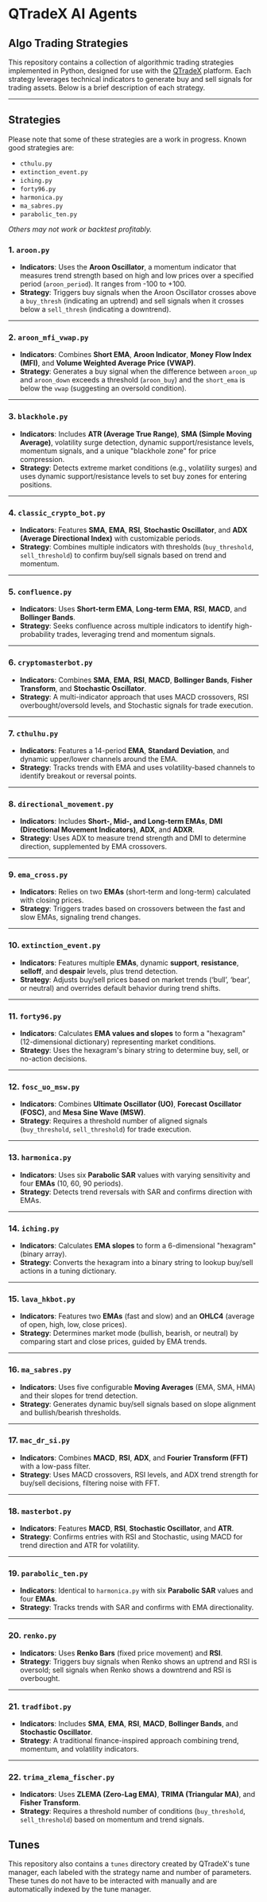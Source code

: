 # QTradeX AI Agents

## Algo Trading Strategies

This repository contains a collection of algorithmic trading strategies implemented in Python, designed for use with the [QTradeX](https://github.com/squidKid-deluxe/QTradeX-Algo-Trading-SDK) platform. Each strategy leverages technical indicators to generate buy and sell signals for trading assets. Below is a brief description of each strategy.

---

## Strategies

Please note that some of these strategies are a work in progress.  Known good strategies are:

 - `cthulu.py`
 - `extinction_event.py`
 - `iching.py`
 - `forty96.py`
 - `harmonica.py`
 - `ma_sabres.py`
 - `parabolic_ten.py`

*Others may not work or backtest profitably.*

### 1. `aroon.py`
- **Indicators**: Uses the **Aroon Oscillator**, a momentum indicator that measures trend strength based on high and low prices over a specified period (`aroon_period`). It ranges from -100 to +100.
- **Strategy**: Triggers buy signals when the Aroon Oscillator crosses above a `buy_thresh` (indicating an uptrend) and sell signals when it crosses below a `sell_thresh` (indicating a downtrend).

---

### 2. `aroon_mfi_vwap.py`
- **Indicators**: Combines **Short EMA**, **Aroon Indicator**, **Money Flow Index (MFI)**, and **Volume Weighted Average Price (VWAP)**.
- **Strategy**: Generates a buy signal when the difference between `aroon_up` and `aroon_down` exceeds a threshold (`aroon_buy`) and the `short_ema` is below the `vwap` (suggesting an oversold condition).

---

### 3. `blackhole.py`
- **Indicators**: Includes **ATR (Average True Range)**, **SMA (Simple Moving Average)**, volatility surge detection, dynamic support/resistance levels, momentum signals, and a unique "blackhole zone" for price compression.
- **Strategy**: Detects extreme market conditions (e.g., volatility surges) and uses dynamic support/resistance levels to set buy zones for entering positions.

---

### 4. `classic_crypto_bot.py`
- **Indicators**: Features **SMA**, **EMA**, **RSI**, **Stochastic Oscillator**, and **ADX (Average Directional Index)** with customizable periods.
- **Strategy**: Combines multiple indicators with thresholds (`buy_threshold`, `sell_threshold`) to confirm buy/sell signals based on trend and momentum.

---

### 5. `confluence.py`
- **Indicators**: Uses **Short-term EMA**, **Long-term EMA**, **RSI**, **MACD**, and **Bollinger Bands**.
- **Strategy**: Seeks confluence across multiple indicators to identify high-probability trades, leveraging trend and momentum signals.

---

### 6. `cryptomasterbot.py`
- **Indicators**: Combines **SMA**, **EMA**, **RSI**, **MACD**, **Bollinger Bands**, **Fisher Transform**, and **Stochastic Oscillator**.
- **Strategy**: A multi-indicator approach that uses MACD crossovers, RSI overbought/oversold levels, and Stochastic signals for trade execution.

---

### 7. `cthulhu.py`
- **Indicators**: Features a 14-period **EMA**, **Standard Deviation**, and dynamic upper/lower channels around the EMA.
- **Strategy**: Tracks trends with EMA and uses volatility-based channels to identify breakout or reversal points.

---

### 8. `directional_movement.py`
- **Indicators**: Includes **Short-, Mid-, and Long-term EMAs**, **DMI (Directional Movement Indicators)**, **ADX**, and **ADXR**.
- **Strategy**: Uses ADX to measure trend strength and DMI to determine direction, supplemented by EMA crossovers.

---

### 9. `ema_cross.py`
- **Indicators**: Relies on two **EMAs** (short-term and long-term) calculated with closing prices.
- **Strategy**: Triggers trades based on crossovers between the fast and slow EMAs, signaling trend changes.

---

### 10. `extinction_event.py`
- **Indicators**: Features multiple **EMAs**, dynamic **support**, **resistance**, **selloff**, and **despair** levels, plus trend detection.
- **Strategy**: Adjusts buy/sell prices based on market trends (‘bull’, ‘bear’, or neutral) and overrides default behavior during trend shifts.

---

### 11. `forty96.py`
- **Indicators**: Calculates **EMA values and slopes** to form a "hexagram" (12-dimensional dictionary) representing market conditions.
- **Strategy**: Uses the hexagram's binary string to determine buy, sell, or no-action decisions.

---

### 12. `fosc_uo_msw.py`
- **Indicators**: Combines **Ultimate Oscillator (UO)**, **Forecast Oscillator (FOSC)**, and **Mesa Sine Wave (MSW)**.
- **Strategy**: Requires a threshold number of aligned signals (`buy_threshold`, `sell_threshold`) for trade execution.

---

### 13. `harmonica.py`
- **Indicators**: Uses six **Parabolic SAR** values with varying sensitivity and four **EMAs** (10, 60, 90 periods).
- **Strategy**: Detects trend reversals with SAR and confirms direction with EMAs.

---

### 14. `iching.py`
- **Indicators**: Calculates **EMA slopes** to form a 6-dimensional "hexagram" (binary array).
- **Strategy**: Converts the hexagram into a binary string to lookup buy/sell actions in a tuning dictionary.

---

### 15. `lava_hkbot.py`
- **Indicators**: Features two **EMAs** (fast and slow) and an **OHLC4** (average of open, high, low, close prices).
- **Strategy**: Determines market mode (bullish, bearish, or neutral) by comparing start and close prices, guided by EMA trends.

---

### 16. `ma_sabres.py`
- **Indicators**: Uses five configurable **Moving Averages** (EMA, SMA, HMA) and their slopes for trend detection.
- **Strategy**: Generates dynamic buy/sell signals based on slope alignment and bullish/bearish thresholds.

---

### 17. `mac_dr_si.py`
- **Indicators**: Combines **MACD**, **RSI**, **ADX**, and **Fourier Transform (FFT)** with a low-pass filter.
- **Strategy**: Uses MACD crossovers, RSI levels, and ADX trend strength for buy/sell decisions, filtering noise with FFT.

---

### 18. `masterbot.py`
- **Indicators**: Features **MACD**, **RSI**, **Stochastic Oscillator**, and **ATR**.
- **Strategy**: Confirms entries with RSI and Stochastic, using MACD for trend direction and ATR for volatility.

---

### 19. `parabolic_ten.py`
- **Indicators**: Identical to `harmonica.py` with six **Parabolic SAR** values and four **EMAs**.
- **Strategy**: Tracks trends with SAR and confirms with EMA directionality.

---

### 20. `renko.py`
- **Indicators**: Uses **Renko Bars** (fixed price movement) and **RSI**.
- **Strategy**: Triggers buy signals when Renko shows an uptrend and RSI is oversold; sell signals when Renko shows a downtrend and RSI is overbought.

---

### 21. `tradfibot.py`
- **Indicators**: Includes **SMA**, **EMA**, **RSI**, **MACD**, **Bollinger Bands**, and **Stochastic Oscillator**.
- **Strategy**: A traditional finance-inspired approach combining trend, momentum, and volatility indicators.

---

### 22. `trima_zlema_fischer.py`
- **Indicators**: Uses **ZLEMA (Zero-Lag EMA)**, **TRIMA (Triangular MA)**, and **Fisher Transform**.
- **Strategy**: Requires a threshold number of conditions (`buy_threshold`, `sell_threshold`) based on momentum and trend signals.


## Tunes

This repository also contains a `tunes` directory created by QTradeX's tune manager, each labeled with the strategy name and number of parameters.  These tunes do not have to be interacted with manually and are automatically indexed by the tune manager.
